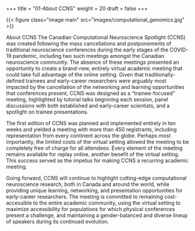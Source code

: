 +++
title = "01-About CCNS"
weight = 20
draft = false
+++

{{< figure class="image main" src="images/computational_genomics.jpg" >}}

About CCNS
The Canadian Computational Neuroscience Spotlight (CCNS) was created following the mass cancellations and postponements 
of traditional neuroscience conferences during the early stages of the COVID-19 pandemic, including two such meetings 
amongst the Canadian neuroscience community. The absence of these meetings presented an opportunity to create a brand-new, 
entirely virtual academic meeting that could take full advantage of the online setting. Given that traditionally-defined 
trainees and early-career researchers were arguably most impacted by the cancellation of the networking and learning 
opportunities that conferences present, CCNS was designed as a “trainee-focused” meeting, highlighted by tutorial talks 
beginning each session, panel discussions with both established and early-career scientists, and a spotlight on trainee 
presentations.

The first edition of CCNS was planned and implemented entirely in ten weeks and yielded a meeting with more than 450
registrants, including representation from every continent across the globe. Perhaps most importantly, the limited costs
of the virtual setting allowed the meeting to be completely free of charge for all attendees. Every element of the meeting
remains available for replay online, another benefit of the virtual setting. This success served as the impetus for making
CCNS a recurring academic meeting.

Going forward, CCNS will continue to highlight cutting-edge computational neuroscience research, both in Canada and around
the world, while providing unique learning, networking, and presentation opportunities for early-career researchers. The
meeting is committed to remaining cost-accessible to the entire academic community, using the virtual setting to maximize
accessibility for populations for which physical conferences present a challenge, and maintaining a gender-balanced and
diverse lineup of speakers during its continued evolution.




